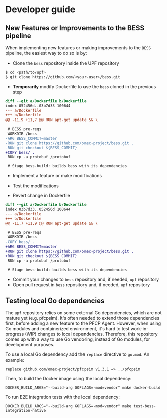 <!--
SPDX-License-Identifier: Apache-2.0
Copyright 2022 Open Networking Foundation
-->
# Developer guide

## New Features or Improvements to the BESS pipeline

When implementing new features or making improvements to the `BESS` pipeline,
the easiest way to do so is by:

- Clone the `bess` repository inside the UPF repository
```bash
$ cd <path/to/upf>
$ git clone https://github.com/<your-user>/bess.git
```

- **Temporarily** modify Dockerfile to use the `bess` cloned in the previous
step
```diff
diff --git a/Dockerfile b/Dockerfile
index 052456d..03b7d33 100644
--- a/Dockerfile
+++ b/Dockerfile
@@ -11,9 +11,7 @@ RUN apt-get update && \

 # BESS pre-reqs
 WORKDIR /bess
-ARG BESS_COMMIT=master
-RUN git clone https://github.com/omec-project/bess.git .
-RUN git checkout ${BESS_COMMIT}
+COPY bess/ .
 RUN cp -a protobuf /protobuf

 # Stage bess-build: builds bess with its dependencies
```

- Implement a feature or make modifications

- Test the modifications

- Revert change in Dockerfile
```diff
diff --git a/Dockerfile b/Dockerfile
index 03b7d33..052456d 100644
--- a/Dockerfile
+++ b/Dockerfile
@@ -11,7 +11,9 @@ RUN apt-get update && \

 # BESS pre-reqs
 WORKDIR /bess
-COPY bess/ .
+ARG BESS_COMMIT=master
+RUN git clone https://github.com/omec-project/bess.git .
+RUN git checkout ${BESS_COMMIT}
 RUN cp -a protobuf /protobuf

 # Stage bess-build: builds bess with its dependencies
```

- Commit your changes to `bess` repository and, if needed, `upf` repository
- Open pull request in `bess` repository and, if needed, `upf` repository


## Testing local Go dependencies

The `upf` repository relies on some external Go dependencies, which are not
mature yet (e.g. pfcpsim).
It's often needed to extend those dependencies first, before adding a new
feature to the PFCP Agent. However, when using Go modules and containerized
environment, it's hard to test work-in-progress (WIP) changes to local
dependencies. Therefore, this repository comes up with a way to use Go
vendoring, instead of Go modules, for development purposes.

To use a local Go dependency add the `replace` directive to `go.mod`. An example:

```
replace github.com/omec-project/pfcpsim v1.3.1 => ../pfcpsim
```

Then, to build the Docker image using the local dependency:

```
DOCKER_BUILD_ARGS="--build-arg GOFLAGS=-mod=vendor" make docker-build
```

To run E2E integration tests with the local dependency:

```
DOCKER_BUILD_ARGS="--build-arg GOFLAGS=-mod=vendor" make test-bess-integration-native
```
